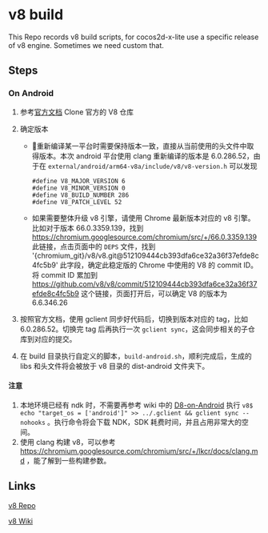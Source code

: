 # v8 build

This Repo records v8 build scripts, for cocos2d-x-lite use a specific release of v8 engine. Sometimes we need custom that.

## Steps

### On Android

1. 参考[官方文档](https://github.com/v8/v8/wiki/Building-from-Source) Clone 官方的 V8 仓库
2. 确定版本

    * 重新编译某一平台时需要保持版本一致，直接从当前使用的头文件中取得版本。本次 android 平台使用 clang 重新编译的版本是 6.0.286.52，由于在 `external/android/arm64-v8a/include/v8/v8-version.h` 可以发现
        ```
        #define V8_MAJOR_VERSION 6
        #define V8_MINOR_VERSION 0
        #define V8_BUILD_NUMBER 286
        #define V8_PATCH_LEVEL 52
        ```
    
    * 如果需要整体升级 v8 引擎，请使用 Chrome 最新版本对应的 v8 引擎。比如对于版本 66.0.3359.139，找到 https://chromium.googlesource.com/chromium/src/+/66.0.3359.139 此链接，点击页面中的 `DEPS` 文件，找到 '{chromium_git}/v8/v8.git@512109444cb393dfa6ce32a36f37efde8c4fc5b9' 此字段，确定此稳定版的 Chrome 中使用的 V8 的 commit ID。将 commit ID 累加到 https://github.com/v8/v8/commit/512109444cb393dfa6ce32a36f37efde8c4fc5b9 这个链接，页面打开后，可以确定 V8 的版本为 6.6.346.26

3. 按照官方文档，使用 gclient 同步好代码后，切换到版本对应的 tag，比如 6.0.286.52。切换完 tag 后再执行一次 `gclient sync`，这会同步相关的子仓库到对应的提交。

4. 在 build 目录执行自定义的脚本，`build-android.sh`，顺利完成后，生成的 libs 和头文件将会被放于 v8 目录的 dist-android 文件夹下。

#### 注意

1. 本地环境已经有 ndk 时，不需要再参考 wiki 中的 [D8-on-Android](https://github.com/v8/v8/wiki/D8-on-Android)  执行 `v8$ echo "target_os = ['android']" >> ../.gclient && gclient sync --nohooks` 。执行命令将会下载 NDK，SDK 耗费时间，并且占用非常大的空间。
2. 使用 clang 构建 v8，可以参考 https://chromium.googlesource.com/chromium/src/+/lkcr/docs/clang.md ，能了解到一些构建参数。

## Links

[v8 Repo](https://github.com/v8/v8)

[v8 Wiki](https://github.com/v8/v8/wiki)